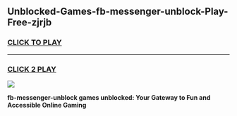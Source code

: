 
## Unblocked-Games-fb-messenger-unblock-Play-Free-zjrjb
<h3>
<a href="https://premium76.site?title=fb-messenger-unblock&ref=23A">CLICK TO PLAY</a></h3>
<hr>

<h3>
<a href="https://premium76.site?title=fb-messenger-unblock&ref=23A">CLICK 2 PLAY</a>
  
</h3>

<a href="https://premium76.site?title=fb-messenger-unblock&ref=23A"><img src="https://clearcache.store/games.png"></a>


**fb-messenger-unblock games unblocked: Your Gateway to Fun and Accessible Online Gaming**
